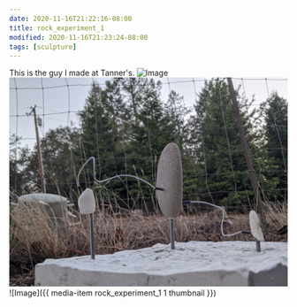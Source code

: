 ```yaml
---
date: 2020-11-16T21:22:16-08:00
title: rock_experiment_1
modified: 2020-11-16T21:23:24-08:00
tags: [sculpture]
---
```


This is the guy I made at Tanner's.
![Image](../assets/media/artwork__rock_experiment_1--01.jpg)
![Image](../assets/media/artwork__rock_experiment_1--02.jpg)
![Image]({{ media-item rock_experiment_1 1 thumbnail }})
